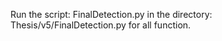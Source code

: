 Run the script: 
	FinalDetection.py
in the directory:
	Thesis/v5/FinalDetection.py for all function.

